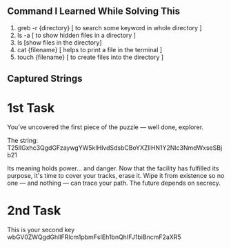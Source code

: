 Command I Learned While Solving This 
-------------------------------------


1. greb -r {directory} [ to search some keyword in whole directory ]
2. ls -a  [ to show hidden files in a directory ] 
3. ls [show files in the directory]
4. cat {filename} [ helps to print a file in the terminal ]
5. touch {filename} [ to create files into the directory ]

Captured Strings
-----------------

1st Task
=========

You’ve uncovered the first piece of the puzzle — well done, explorer.

The string: T25lIGxhc3QgdGFzaywgYW5kIHlvdSdsbCBoYXZlIHN1Y2Nlc3NmdWxseSBjb21

Its meaning holds power... and danger.
Now that the facility has fulfilled its purpose, it's time to cover your tracks, erase it. 
Wipe it from existence so no one — and nothing — can trace your path.
The future depends on secrecy.

2nd Task
=========

This is your second key wbGV0ZWQgdGhlIFRlcm1pbmFsIEh1bnQhIFJ1biBncmF2aXR5
 

